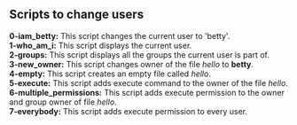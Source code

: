 ## Scripts to change users

__0-iam_betty:__ This script changes the current user to 'betty'.  
__1-who_am_i:__ This script displays the current user.  
__2-groups:__ This script displays all the groups the current user is part of.  
__3-new_owner:__ This script changes owner of the file _hello_ to **betty**.  
__4-empty:__ This script creates an empty file called _hello_.  
__5-execute:__ This script adds execute command to the owner of the file _hello_.  
__6-multiple_permissions:__ This script adds execute permission to the owner and group owner of file _hello_.  
__7-everybody:__ This script adds execute permission to every user.

